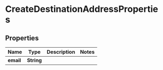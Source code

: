 # CreateDestinationAddressProperties

## Properties
Name | Type | Description | Notes
------------ | ------------- | ------------- | -------------
**email** | **String** |  | 
